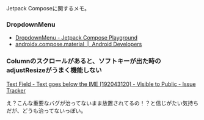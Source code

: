 Jetpack Composeに関するメモ。

### DropdownMenu

- [DropdownMenu - Jetpack Compose Playground](https://foso.github.io/Jetpack-Compose-Playground/material/dropdownmenu/)
- [androidx.compose.material  |  Android Developers](https://developer.android.com/reference/kotlin/androidx/compose/material/package-summary#dropdownmenu)


### Columnのスクロールがあると、ソフトキーが出た時のadjustResizeがうまく機能しない

[Text Field - Text goes below the IME [192043120] - Visible to Public - Issue Tracker](https://issuetracker.google.com/issues/192043120)

え？こんな重要なバグが治ってないまま放置されてるの！？と信じがたい気持ちだが、どうも治ってないっぽい。